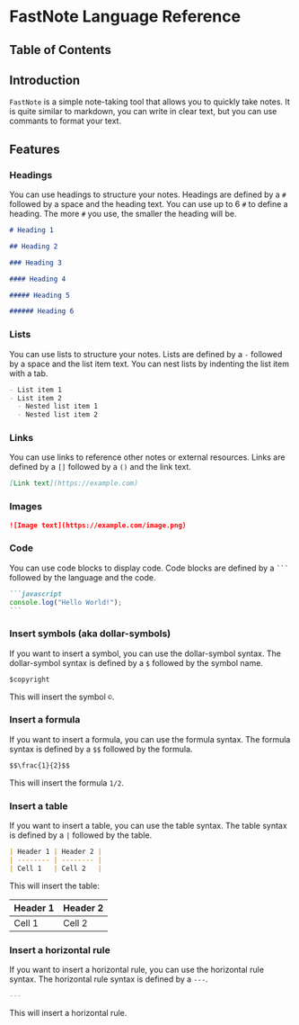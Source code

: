 # FastNote Language Reference

## Table of Contents

## Introduction

`FastNote` is a simple note-taking tool that allows you to quickly take notes.
It is quite similar to markdown, you can write in clear text, but you can use commants to format your text.

## Features

### Headings

You can use headings to structure your notes. Headings are defined by a `#` followed by a space and the heading text.
You can use up to 6 `#` to define a heading. The more `#` you use, the smaller the heading will be.

```markdown
# Heading 1

## Heading 2

### Heading 3

#### Heading 4

##### Heading 5

###### Heading 6
```

### Lists

You can use lists to structure your notes. Lists are defined by a `-` followed by a space and the list item text.
You can nest lists by indenting the list item with a tab.

```markdown
- List item 1
- List item 2
  - Nested list item 1
  - Nested list item 2
```

### Links

You can use links to reference other notes or external resources. Links are defined by a `[]` followed by a `()` and the link text.

```markdown
[Link text](https://example.com)
```

### Images

```markdown
![Image text](https://example.com/image.png)
```

### Code

You can use code blocks to display code. Code blocks are defined by a ` ``` ` followed by the language and the code.

````markdown
```javascript
console.log("Hello World!");
```
````

### Insert symbols (aka dollar-symbols)

If you want to insert a symbol, you can use the dollar-symbol syntax. The dollar-symbol syntax is defined by a `$` followed by the symbol name.

```markdown
$copyright
```

This will insert the symbol `©`.

### Insert a formula

If you want to insert a formula, you can use the formula syntax. The formula syntax is defined by a `$$` followed by the formula.

```markdown
$$\frac{1}{2}$$
```

This will insert the formula `1/2`.

### Insert a table

If you want to insert a table, you can use the table syntax. The table syntax is defined by a `|` followed by the table.

```markdown
| Header 1 | Header 2 |
| -------- | -------- |
| Cell 1   | Cell 2   |
```

This will insert the table:

| Header 1 | Header 2 |
| -------- | -------- |
| Cell 1   | Cell 2   |

### Insert a horizontal rule

If you want to insert a horizontal rule, you can use the horizontal rule syntax. The horizontal rule syntax is defined by a `---`.

```markdown
---
```

This will insert a horizontal rule.

